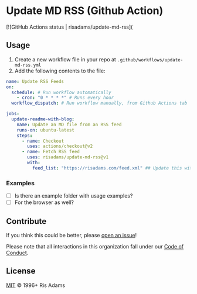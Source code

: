 # Update MD RSS (Github Action)

[![GitHub Actions status | risadams/update-md-rss](

## Usage

1. Create a new workflow file in your repo at `.github/workflows/update-md-rss.yml`
2. Add the following contents to the file:

```yaml
name: Update RSS Feeds
on:
  schedule: # Run workflow automatically
    - cron: "0 * * * *" # Runs every hour
  workflow_dispatch: # Run workflow manually, from Github Actions tab

jobs:
  update-readme-with-blog:
    name: Update an MD file from an RSS feed
    runs-on: ubuntu-latest
    steps:
      - name: Checkout
        uses: actions/checkout@v2
      - name: Fetch RSS feed
        uses: risadams/update-md-rss@v1
        with:
          feed_list: "https://risadams.com/feed.xml" ## Update this with your feed URL
```

### Examples

- [ ] Is there an example folder with usage examples?
- [ ] For the browser as well?

## Contribute

If you think this could be better, please [open an issue](https://github.com/risadams/update-md-rss/issues/new)!

Please note that all interactions in this organization fall under our [Code of Conduct](CODE_OF_CONDUCT.md).

## License

[MIT](LICENSE) © 1996+ Ris Adams
